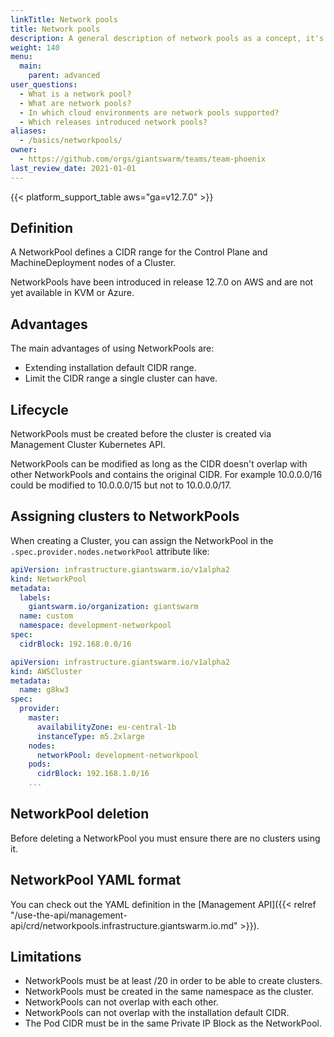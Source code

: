 ```yaml
---
linkTitle: Network pools
title: Network pools
description: A general description of network pools as a concept, it's benefits, and some details you should be aware of.
weight: 140
menu:
  main:
    parent: advanced
user_questions:
  - What is a network pool?
  - What are network pools?
  - In which cloud environments are network pools supported?
  - Which releases introduced network pools?
aliases:
  - /basics/networkpools/
owner:
  - https://github.com/orgs/giantswarm/teams/team-phoenix
last_review_date: 2021-01-01
---
```


{{< platform_support_table aws="ga=v12.7.0" >}}

## Definition

A NetworkPool defines a CIDR range for the Control Plane and MachineDeployment nodes of a Cluster.

NetworkPools have been introduced in release 12.7.0 on AWS and are not yet available in KVM or Azure.

## Advantages

The main advantages of using NetworkPools are:

- Extending installation default CIDR range.
- Limit the CIDR range a single cluster can have.

## Lifecycle

NetworkPools must be created before the cluster is created via Management Cluster Kubernetes API.

NetworkPools can be modified as long as the CIDR doesn't overlap with other NetworkPools and contains the original CIDR. For example 10.0.0.0/16 could be modified to 10.0.0.0/15 but not to 10.0.0.0/17.

## Assigning clusters to NetworkPools

When creating a Cluster, you can assign the NetworkPool in the `.spec.provider.nodes.networkPool` attribute like:

```yaml
apiVersion: infrastructure.giantswarm.io/v1alpha2
kind: NetworkPool
metadata:
  labels:
    giantswarm.io/organization: giantswarm
  name: custom
  namespace: development-networkpool
spec:
  cidrBlock: 192.168.0.0/16
```

```yaml
apiVersion: infrastructure.giantswarm.io/v1alpha2
kind: AWSCluster
metadata:
  name: g8kw3
spec:
  provider:
    master:
      availabilityZone: eu-central-1b
      instanceType: m5.2xlarge
    nodes:
      networkPool: development-networkpool
    pods:
      cidrBlock: 192.168.1.0/16
    ...
```

## NetworkPool deletion

Before deleting a NetworkPool you must ensure there are no clusters using it.

## NetworkPool YAML format

You can check out the YAML definition in the [Management API]({{< relref "/use-the-api/management-api/crd/networkpools.infrastructure.giantswarm.io.md" >}}).

## Limitations

- NetworkPools must be at least /20 in order to be able to create clusters.
- NetworkPools must be created in the same namespace as the cluster.
- NetworkPools can not overlap with each other.
- NetworkPools can not overlap with the installation default CIDR.
- The Pod CIDR must be in the same Private IP Block as the NetworkPool.
